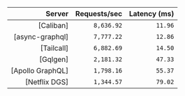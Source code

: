 <!-- PERFORMANCE_RESULTS_START -->

| Server | Requests/sec | Latency (ms) |
|--------:|--------------:|--------------:|
| [Caliban] | `8,636.92` | `11.96` |
| [async-graphql] | `7,777.22` | `12.86` |
| [Tailcall] | `6,882.69` | `14.50` |
| [Gqlgen] | `2,181.32` | `47.33` |
| [Apollo GraphQL] | `1,798.16` | `55.37` |
| [Netflix DGS] | `1,344.57` | `79.02` |

<!-- PERFORMANCE_RESULTS_END -->
